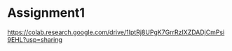 # Assignment1
https://colab.research.google.com/drive/1IptRj8UPgK7GrrRzIXZDADjCmPsi9EHL?usp=sharing

